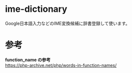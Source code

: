 # ime-dictionary
Google日本語入力などのIME変換候補に辞書登録して使います。

# 参考
 **function_name の参考**<br>
https://php-archive.net/php/words-in-function-names/
